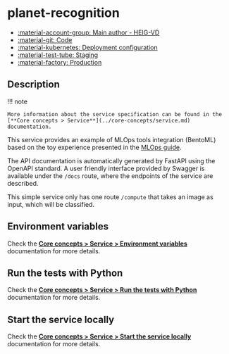 # planet-recognition

- [:material-account-group: Main author - HEIG-VD](https://www.hes-so.ch/swiss-ai-center/equipe)
- [:material-git: Code](https://github.com/swiss-ai-center/planet-recognition-service)
- [:material-kubernetes: Deployment configuration](https://github.com/swiss-ai-center/planet-recognition-service/tree/main/kubernetes)
- [:material-test-tube: Staging](https://planet-recognition-swiss-ai-center.kube.isc.heia-fr.ch)
- [:material-factory: Production](https://planet-recognition-service.swiss-ai-center.ch)

## Description

!!! note

    More information about the service specification can be found in the
    [**Core concepts > Service**](../core-concepts/service.md) documentation.

This service provides an example of MLOps tools integration (BentoML) based on
the toy experience presented in the
[MLOps guide](https://mlops.swiss-ai-center.ch/).

The API documentation is automatically generated by FastAPI using the OpenAPI
standard. A user friendly interface provided by Swagger is available under the
`/docs` route, where the endpoints of the service are described.

This simple service only has one route `/compute` that takes an image as input,
which will be classified.

## Environment variables

Check the
[**Core concepts > Service > Environment variables**](../core-concepts/service.md#environment-variables)
documentation for more details.

## Run the tests with Python

Check the
[**Core concepts > Service > Run the tests with Python**](../core-concepts/service.md#run-the-tests-with-python)
documentation for more details.

## Start the service locally

Check the
[**Core concepts > Service > Start the service locally**](../core-concepts/service.md#start-the-service-locally)
documentation for more details.

